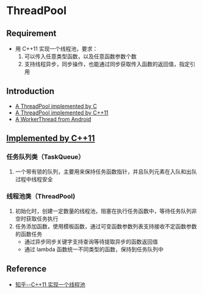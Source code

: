 # ThreadPool

## Requirement
+ 用 C++11 实现一个线程池，要求：
    1. 可以传入任意类型函数，以及任意函数参数个数
    2. 支持线程异步，同步操作，也能通过同步获取传入函数的返回值，指定引用

## Introduction
+ [A ThreadPool implemented by C](./version_c/README.md)
+ [A ThreadPool implemented by C++11](./version_c++/README.md)
+ [A WorkerThread from Android](./version_c++/utils/src/WorkThread/WorkerThread.cpp)

## [Implemented by C++11](./version_c++/README.md)

### 任务队列类（TaskQueue）
1. 一个带有锁的队列，主要用来保持任务函数指针，并且队列元素在入队和出队过程中线程安全

### 线程池类（ThreadPool)
1. 初始化时，创建一定数量的线程池，阻塞在执行任务函数中，等待任务队列非空时获取任务执行
2. 任务添加函数，使用模板函数，通过可变函数参数列表支持接收不定函数参数的函数任务
    + 通过异步同步关键字支持查询等待提取异步的函数返回值
    + 通过 lambda 函数统一不同类型的函数，保持到任务队列中

## Reference
+ [知乎--C++11 实现一个线程池](https://zhuanlan.zhihu.com/p/367309864)